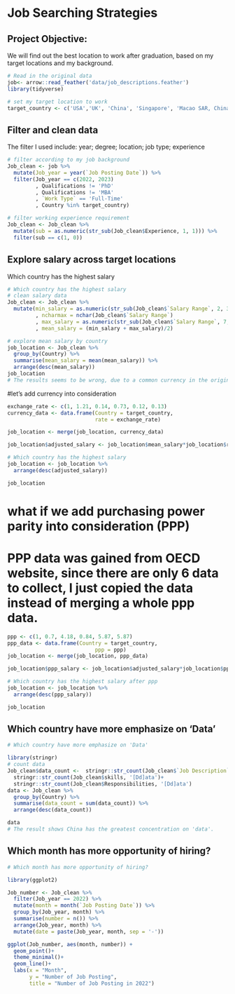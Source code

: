 Job Searching Strategies
================

## Project Objective:

We will find out the best location to work after graduation, based on my
target locations and my background.

``` r
# Read in the original data
job<- arrow::read_feather('data/job_descriptions.feather')
library(tidyverse)

# set my target location to work
target_country <- c('USA','UK', 'China', 'Singapore', 'Macao SAR, China', 'Hong Kong SAR, China')
```

## Filter and clean data

The filter I used include: year; degree; location; job type; experience

``` r
# filter according to my job background
Job_clean <- job %>% 
  mutate(Job_year = year(`Job Posting Date`)) %>% 
  filter(Job_year == c(2022, 2023)
         , Qualifications != 'PhD'
         , Qualifications != 'MBA'
         , `Work Type` == 'Full-Time'
         , Country %in% target_country)

# filter working experience requirement
Job_clean <- Job_clean %>%
  mutate(sub = as.numeric(str_sub(Job_clean$Experience, 1, 1))) %>% 
  filter(sub == c(1, 0))
```

## Explore salary across target locations

Which country has the highest salary

``` r
# Which country has the highest salary
# clean salary data
Job_clean <- Job_clean %>% 
  mutate(min_salary = as.numeric(str_sub(Job_clean$`Salary Range`, 2, 3))
         , ncharmax = nchar(Job_clean$`Salary Range`)
         , max_salary = as.numeric(str_sub(Job_clean$`Salary Range`, 7, ncharmax - 1))
         , mean_salary = (min_salary + max_salary)/2)

# explore mean salary by country 
job_location <- Job_clean %>% 
  group_by(Country) %>% 
  summarise(mean_salary = mean(mean_salary)) %>% 
  arrange(desc(mean_salary))
job_location
# The results seems to be wrong, due to a common currency in the original dataset.
```

\#let’s add currency into consideration

``` r
exchange_rate <- c(1, 1.21, 0.14, 0.73, 0.12, 0.13)
currency_data <- data.frame(Country = target_country,
                            rate = exchange_rate)

job_location <- merge(job_location, currency_data)

job_location$adjusted_salary <- job_location$mean_salary*job_location$rate

# Which country has the highest salary
job_location <- job_location %>% 
  arrange(desc(adjusted_salary))

job_location
```

# what if we add purchasing power parity into consideration (PPP)

# PPP data was gained from OECD website, since there are only 6 data to collect, I just copied the data instead of merging a whole ppp data.

``` r
ppp <- c(1, 0.7, 4.18, 0.84, 5.87, 5.87)
ppp_data <- data.frame(Country = target_country,
                            ppp = ppp)
job_location <- merge(job_location, ppp_data)

job_location$ppp_salary <- job_location$adjusted_salary*job_location$ppp

# Which country has the highest salary after ppp
job_location <- job_location %>% 
  arrange(desc(ppp_salary))

job_location
```

## Which country have more emphasize on ‘Data’

``` r
# Which country have more emphasize on 'Data'

library(stringr)
# count data
Job_clean$data_count <-  stringr::str_count(Job_clean$`Job Description`, '[Dd]ata') + 
  stringr::str_count(Job_clean$skills, '[Dd]ata')+
  stringr::str_count(Job_clean$Responsibilities, '[Dd]ata')
data <- Job_clean %>% 
  group_by(Country) %>% 
  summarise(data_count = sum(data_count)) %>% 
  arrange(desc(data_count))

data
# The result shows China has the greatest concentration on 'data'.
```

## Which month has more opportunity of hiring?

``` r
# Which month has more opportunity of hiring?

library(ggplot2)

Job_number <- Job_clean %>% 
  filter(Job_year == 2022) %>% 
  mutate(month = month(`Job Posting Date`)) %>% 
  group_by(Job_year, month) %>% 
  summarise(number = n()) %>% 
  arrange(Job_year, month) %>% 
  mutate(date = paste(Job_year, month, sep = '-'))

ggplot(Job_number, aes(month, number)) +
  geom_point()+
  theme_minimal()+
  geom_line()+
  labs(x = "Month", 
       y = "Number of Job Posting", 
       title = "Number of Job Posting in 2022")
```
